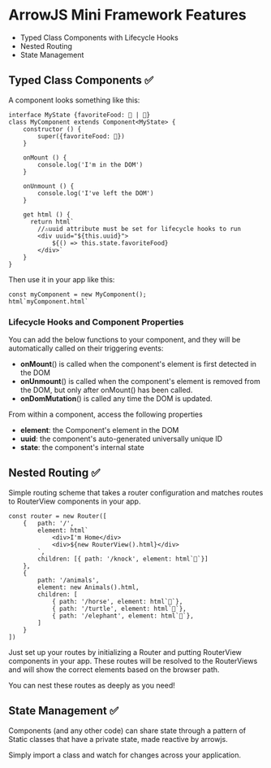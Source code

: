 # ArrowJS Mini Framework Features

- Typed Class Components with Lifecycle Hooks
- Nested Routing
- State Management

## Typed Class Components ✅

A component looks something like this:

    interface MyState {favoriteFood: 🍔 | 🍟}
    class MyComponent extends Component<MyState> {
        constructor () {
            super({favoriteFood: 🍔})
        }

        onMount () {
            console.log('I'm in the DOM')
        }

        onUnmount () {
            console.log('I've left the DOM')
        }

        get html () {
          return html`
            //⚠️uuid attribute must be set for lifecycle hooks to run
            <div uuid="${this.uuid}">
                ${() => this.state.favoriteFood}
            </div>`
        }
    }

Then use it in your app like this: 

    const myComponent = new MyComponent();
    html`myComponent.html`


### Lifecycle Hooks and Component Properties
You can add the below functions to your component, and they will be automatically called on their triggering events:

- **onMount**() is called when the component's element is first detected in the DOM
- **onUnmount**() is called when the component's element is removed from the DOM, but only after onMount() has been called.
- **onDomMutation**() is called any time the DOM is updated.

From within a component, access the following properties
- **element**: the Component's element in the DOM
- **uuid**: the component's auto-generated universally unique ID
- **state**: the component's internal state


## Nested Routing ✅

Simple routing scheme that takes a router configuration and matches routes to RouterView components in your app.

    const router = new Router([
        {   path: '/', 
            element: html`
                <div>I'm Home</div>
                <div>${new RouterView().html}</div>
            `,
            children: [{ path: '/knock', element: html`🚪`}]
        },
        {
            path: '/animals',
            element: new Animals().html,
            children: [
                { path: '/horse', element: html`🐎`},
                { path: '/turtle', element: html`🐢`},
                { path: '/elephant', element: html`🐘`},
            ]
        }
    ])

Just set up your routes by initializing a Router and putting RouterView components in your app. These routes will be resolved to the RouterViews and will show the correct elements based on the browser path.

You can nest these routes as deeply as you need!

## State Management ✅
Components (and any other code) can share state through a pattern of Static classes that have a private state, made reactive by arrowjs. 

Simply import a class and watch for changes across your application.